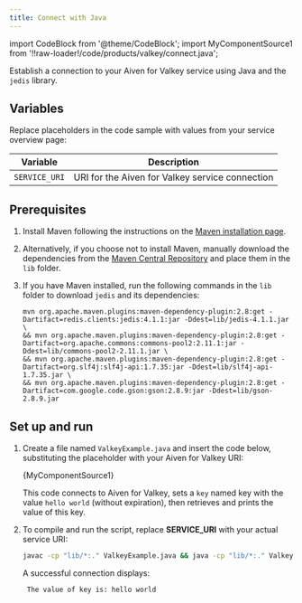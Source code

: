 ```yaml
---
title: Connect with Java
---
```


import CodeBlock from '@theme/CodeBlock';
import MyComponentSource1 from '!!raw-loader!/code/products/valkey/connect.java';

Establish a connection to your Aiven for Valkey service using Java and the `jedis` library.

## Variables

Replace placeholders in the code sample with values from your service overview page:

 | Variable    | Description                                                  |
 | ----------- | ------------------------------------------------------------ |
 | `SERVICE_URI`|URI for the Aiven for Valkey service connection |

## Prerequisites

1. Install Maven following the instructions on the [Maven installation page](https://maven.apache.org/install.html).
1. Alternatively, if you choose not to install Maven, manually download the
   dependencies from the [Maven Central Repository](https://search.maven.org) and place
   them in the `lib` folder.
1. If you have Maven installed, run the following commands in the `lib` folder to
   download `jedis` and its dependencies:

   ```shell
   mvn org.apache.maven.plugins:maven-dependency-plugin:2.8:get -Dartifact=redis.clients:jedis:4.1.1:jar -Ddest=lib/jedis-4.1.1.jar \
   && mvn org.apache.maven.plugins:maven-dependency-plugin:2.8:get -Dartifact=org.apache.commons:commons-pool2:2.11.1:jar -Ddest=lib/commons-pool2-2.11.1.jar \
   && mvn org.apache.maven.plugins:maven-dependency-plugin:2.8:get -Dartifact=org.slf4j:slf4j-api:1.7.35:jar -Ddest=lib/slf4j-api-1.7.35.jar \
   && mvn org.apache.maven.plugins:maven-dependency-plugin:2.8:get -Dartifact=com.google.code.gson:gson:2.8.9:jar -Ddest=lib/gson-2.8.9.jar
   ```

## Set up and run

1. Create a file named `ValkeyExample.java` and insert the code below, substituting
   the placeholder with your Aiven for Valkey URI:

   <CodeBlock language='java'>{MyComponentSource1}</CodeBlock>

   This code connects to Aiven for Valkey, sets a `key` named key with the value
   `hello world` (without expiration), then retrieves and prints the value of this key.

1. To compile and run the script, replace **SERVICE_URI** with your actual service URI:

   ```bash
   javac -cp "lib/*:." ValkeyExample.java && java -cp "lib/*:." ValkeyExample SERVICE_URI
   ```

   A successful connection displays:

   ```plaintext
    The value of key is: hello world
   ```
